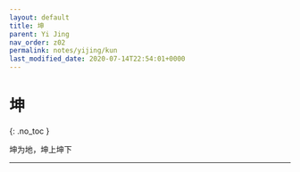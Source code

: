 ```yaml
---
layout: default
title: 坤
parent: Yi Jing
nav_order: z02
permalink: notes/yijing/kun
last_modified_date: 2020-07-14T22:54:01+0000
---
```


# 坤
{: .no_toc }

坤为地，坤上坤下

---
